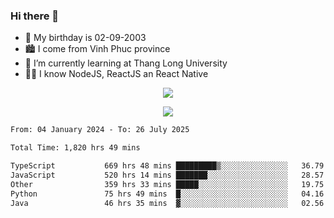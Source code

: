 ### Hi there 👋
- 🎂 My birthday is 02-09-2003
- 🏙️ I come from Vinh Phuc province
- 🌱 I’m currently learning at Thang Long University
- 🧑‍💻 I know NodeJS, ReactJS an React Native
<p align="center"><img src="https://github-readme-stats.vercel.app/api?username=tmquang0209&show_icons=true&theme=gradient"></p>
<p align="center"><img src="https://github-readme-stats.vercel.app/api/top-langs/?username=tmquang0209&hide=scss,css&langs_count=10"></p>
<!--START_SECTION:waka-->

```txt
From: 04 January 2024 - To: 26 July 2025

Total Time: 1,820 hrs 49 mins

TypeScript           669 hrs 48 mins █████████▒░░░░░░░░░░░░░░░   36.79 %
JavaScript           520 hrs 14 mins ███████░░░░░░░░░░░░░░░░░░   28.57 %
Other                359 hrs 33 mins █████░░░░░░░░░░░░░░░░░░░░   19.75 %
Python               75 hrs 49 mins  █░░░░░░░░░░░░░░░░░░░░░░░░   04.16 %
Java                 46 hrs 35 mins  ▓░░░░░░░░░░░░░░░░░░░░░░░░   02.56 %
```

<!--END_SECTION:waka-->
